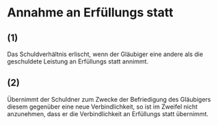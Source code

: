 # Annahme an Erfüllungs statt



## (1)

 Das Schuldverhältnis erlischt, wenn der Gläubiger eine andere als die geschuldete Leistung an Erfüllungs statt annimmt.

## (2)

 Übernimmt der Schuldner zum Zwecke der Befriedigung des Gläubigers diesem gegenüber eine neue Verbindlichkeit, so ist im Zweifel nicht anzunehmen, dass er die Verbindlichkeit an Erfüllungs statt übernimmt. 

